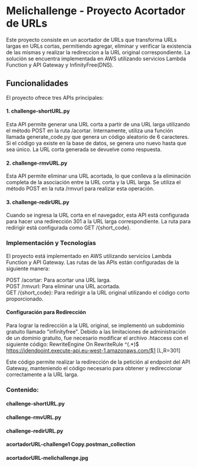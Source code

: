 # Melichallenge - Proyecto Acortador de URLs 
Este proyecto consiste en un acortador de URLs que transforma URLs largas en URLs cortas, permitiendo agregar, eliminar y verificar la existencia de las mismas y realizar la redireccion a la URL original correspondiente. La solución se encuentra implementada en AWS utilizando servicios Lambda Function y API Gateway y InfinityFree(DNS).

## Funcionalidades
El proyecto ofrece tres APIs principales:

#### 1. challenge-shortURL.py
Esta API permite generar una URL corta a partir de una URL larga utilizando el método POST en la ruta /acortar. Internamente, utiliza una función llamada generate_code.py que genera un código aleatorio de 6 caracteres. Si el código ya existe en la base de datos, se genera uno nuevo hasta que sea único. La URL corta generada se devuelve como respuesta.

#### 2. challenge-rmvURL.py
Esta API permite eliminar una URL acortada, lo que conlleva a la eliminación completa de la asociación entre la URL corta y la URL larga. Se utiliza el método POST en la ruta /rmvurl para realizar esta operación.

#### 3. challenge-redirURL.py
Cuando se ingresa la URL corta en el navegador, esta API está configurada para hacer una redirección 301 a la URL larga correspondiente. La ruta para redirigir está configurada como GET /{short_code}.

### Implementación y Tecnologías
El proyecto está implementado en AWS utilizando servicios Lambda Function y API Gateway. Las rutas de las APIs están configuradas de la siguiente manera:

POST /acortar: Para acortar una URL larga.  
POST /rmvurl: Para eliminar una URL acortada.  
GET /{short_code}: Para redirigir a la URL original utilizando el código corto proporcionado.  

#### Configuración para Redirección
Para lograr la redirección a la URL original, se implementó un subdominio gratuito llamado "infinityfree". Debido a las limitaciones de administración de un dominio gratuito, fue necesario modificar el archivo .htaccess con el siguiente código:
RewriteEngine On
RewriteRule ^(.*)$ https://idendpoint.execute-api.eu-west-1.amazonaws.com/$1 [L,R=301]

Este código permite realizar la redirección de la petición al endpoint del API Gateway, manteniendo el código necesario para obtener y redireccionar correctamente a la URL larga.

### Contenido:
#### challenge-shortURL.py
#### challenge-rmvURL.py
#### challenge-redirURL.py
#### acortadorURL-challenge1 Copy.postman_collection
#### acortadorURL-melichallenge.jpg
